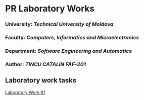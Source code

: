 # PR Laboratory Works

### University: _Technical University of Moldova_
### Faculty: _Computers, Informatics and Microelectronics_
### Department: _Software Engineering and Automatics_
### Author: _TINCU CATALIN FAF-201_

## Laboratory work tasks

[Laboratory Work #1](https://github.com/Catalin-Tin/PR/blob/main/PR%20LAB%201/main.py)
